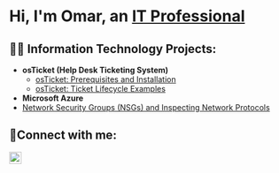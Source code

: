 <h1>Hi, I'm Omar, an <a href="https://linkedin.com/in/omar-jamaladdin-8a2719277">IT Professional</a></h1>

<h2>👨‍💻 Information Technology Projects:</h2>

- <b>osTicket (Help Desk Ticketing System)</b>
  - [osTicket: Prerequisites and Installation](https://github.com/Omarjamaladdin/osticket-prereqs)
  - [osTicket: Ticket Lifecycle Examples](https://github.com/Omarjamaladdin/ticket-lifecycle)
- <b>Microsoft Azure</b>
 - [Network Security Groups (NSGs) and Inspecting Network Protocols](https://github.com/Omarjamaladdin/azure-network-protocols)


<h2>🤳Connect with me:</h2>

[<img align="left" alt="Josh | LinkedIn" width="22px" src="https://cdn.jsdelivr.net/npm/simple-icons@v3/icons/linkedin.svg" />][linkedin]

[linkedin]: https://linkedin.com/in/omar-jamaladdin-8a2719277
